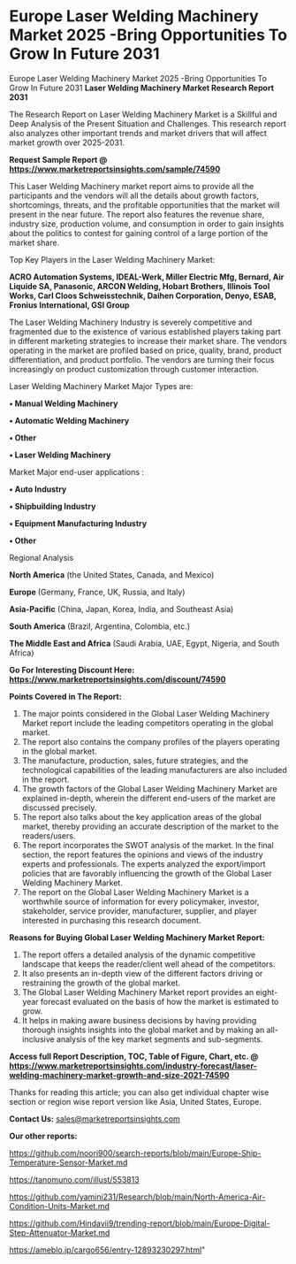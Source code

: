 # Europe Laser Welding Machinery Market 2025 -Bring Opportunities To Grow In Future 2031
Europe Laser Welding Machinery Market 2025 -Bring Opportunities To Grow In Future 2031
<strong>Laser Welding Machinery Market Research Report 2031</strong>

The Research Report on Laser Welding Machinery Market is a Skillful and Deep Analysis of the Present Situation and Challenges. This research report also analyzes other important trends and market drivers that will affect market growth over 2025-2031.

<strong>Request Sample Report @ <a href=https://www.marketreportsinsights.com/sample/74590>https://www.marketreportsinsights.com/sample/74590</a></strong>

This Laser Welding Machinery market report aims to provide all the participants and the vendors will all the details about growth factors, shortcomings, threats, and the profitable opportunities that the market will present in the near future. The report also features the revenue share, industry size, production volume, and consumption in order to gain insights about the politics to contest for gaining control of a large portion of the market share.

Top Key Players in the Laser Welding Machinery Market:

<strong>ACRO Automation Systems, IDEAL-Werk, Miller Electric Mfg, Bernard, Air Liquide SA, Panasonic, ARCON Welding, Hobart Brothers, Illinois Tool Works, Carl Cloos Schweisstechnik, Daihen Corporation, Denyo, ESAB, Fronius International, GSI Group</strong>

The Laser Welding Machinery Industry is severely competitive and fragmented due to the existence of various established players taking part in different marketing strategies to increase their market share. The vendors operating in the market are profiled based on price, quality, brand, product differentiation, and product portfolio. The vendors are turning their focus increasingly on product customization through customer interaction.

Laser Welding Machinery Market Major Types are:

<strong>• Manual Welding Machinery

• Automatic Welding Machinery

• Other

• Laser Welding Machinery</strong>

Market Major end-user applications :

<strong>• Auto Industry

• Shipbuilding Industry

• Equipment Manufacturing Industry

• Other</strong>

Regional Analysis

</u><strong><b>North America</b></strong> (the United States, Canada, and Mexico)

<strong><b>Europe </b></strong>(Germany, France, UK, Russia, and Italy)

<strong><b>Asia-Pacific</b></strong> (China, Japan, Korea, India, and Southeast Asia)

<strong><b>South America</b></strong> (Brazil, Argentina, Colombia, etc.)

<strong><b>The Middle East and Africa</b></strong> (Saudi Arabia, UAE, Egypt, Nigeria, and South Africa)

<strong>Go For Interesting Discount Here: <a href=https://www.marketreportsinsights.com/discount/74590>https://www.marketreportsinsights.com/discount/74590</a></strong>

<strong>Points Covered in The Report:</strong>
<ol>
  <li>The major points considered in the Global Laser Welding Machinery Market report include the leading competitors operating in the global market.</li>
  <li>The report also contains the company profiles of the players operating in the global market.</li>
  <li>The manufacture, production, sales, future strategies, and the technological capabilities of the leading manufacturers are also included in the report.</li>
  <li>The growth factors of the Global Laser Welding Machinery Market are explained in-depth, wherein the different end-users of the market are discussed precisely.</li>
  <li>The report also talks about the key application areas of the global market, thereby providing an accurate description of the market to the readers/users.</li>
  <li>The report incorporates the SWOT analysis of the market. In the final section, the report features the opinions and views of the industry experts and professionals. The experts analyzed the export/import policies that are favorably influencing the growth of the Global Laser Welding Machinery Market.</li>
  <li>The report on the Global Laser Welding Machinery Market is a worthwhile source of information for every policymaker, investor, stakeholder, service provider, manufacturer, supplier, and player interested in purchasing this research document.</li>
</ol>
<strong>Reasons for Buying Global Laser Welding Machinery Market Report:</strong>

<ol>
  <li>The report offers a detailed analysis of the dynamic competitive landscape that keeps the reader/client well ahead of the competitors.</li>
  <li>It also presents an in-depth view of the different factors driving or restraining the growth of the global market.</li>
  <li>The Global Laser Welding Machinery Market report provides an eight-year forecast evaluated on the basis of how the market is estimated to grow.</li>
  <li>It helps in making aware business decisions by having providing thorough insights insights into the global market and by making an all-inclusive analysis of the key market segments and sub-segments.</li>
</ol>
<strong>Access full Report Description, TOC, Table of Figure, Chart, etc. @ <a href=https://www.marketreportsinsights.com/industry-forecast/laser-welding-machinery-market-growth-and-size-2021-74590>https://www.marketreportsinsights.com/industry-forecast/laser-welding-machinery-market-growth-and-size-2021-74590</a></strong>


Thanks for reading this article; you can also get individual chapter wise section or region wise report version like Asia, United States, Europe.

<strong>Contact Us:</strong>
sales@marketreportsinsights.com

<strong>Our other reports:</strong>

<a href=https://github.com/noori900/search-reports/blob/main/Europe-Ship-Temperature-Sensor-Market.md>https://github.com/noori900/search-reports/blob/main/Europe-Ship-Temperature-Sensor-Market.md</a>

<a href=https://tanomuno.com/illust/553813>https://tanomuno.com/illust/553813</a>

<a href=https://github.com/yamini231/Research/blob/main/North-America-Air-Condition-Units-Market.md>https://github.com/yamini231/Research/blob/main/North-America-Air-Condition-Units-Market.md</a>

<a href=https://github.com/Hindavii9/trending-report/blob/main/Europe-Digital-Step-Attenuator-Market.md>https://github.com/Hindavii9/trending-report/blob/main/Europe-Digital-Step-Attenuator-Market.md</a>

<a href=https://ameblo.jp/cargo656/entry-12893230297.html>https://ameblo.jp/cargo656/entry-12893230297.html</a>"
